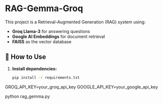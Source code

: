 # RAG-Gemma-Groq  

This project is a Retrieval-Augmented Generation (RAG) system using:  
- **Groq Llama-3** for answering questions  
- **Google AI Embeddings** for document retrieval  
- **FAISS** as the vector database  

## 🚀 How to Use  

1. **Install dependencies:**  
   ```sh
   pip install -r requirements.txt


GROQ_API_KEY=your_groq_api_key
GOOGLE_API_KEY=your_google_api_key


python rag_gemma.py

